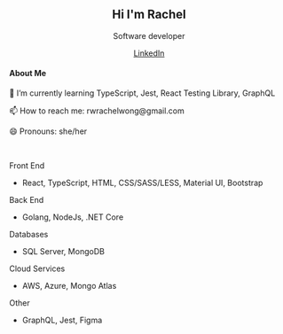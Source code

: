 <h2 align="center">Hi I'm Rachel</h2>
 <p align="center">Software developer</p>

<p align="center">
  <a href="https://www.linkedin.com/in/rwongy/">LinkedIn</a>
</p>

<h4>About Me</h4>
<div>
 <p>🌱 I’m currently learning TypeScript, Jest, React Testing Library, GraphQL</p>
 <p>📫 How to reach me: rwrachelwong@gmail.com</p>
 <p>😄 Pronouns: she/her</p>
</div>

<br />

Front End
 - React, TypeScript, HTML, CSS/SASS/LESS, Material UI, Bootstrap

Back End
 - Golang, NodeJs, .NET Core

Databases
 - SQL Server, MongoDB

Cloud Services
 - AWS, Azure, Mongo Atlas
 
Other
 - GraphQL, Jest, Figma
   
<!--
**rachwongrw/rachwongrw** is a ✨ _special_ ✨ repository because its `README.md` (this file) appears on your GitHub profile.

Here are some ideas to get you started:

- 🔭 I’m currently working on ...
- 🌱 I’m currently learning ...
- 👯 I’m looking to collaborate on ...
- 🤔 I’m looking for help with ...
- 💬 Ask me about ...
- 📫 How to reach me: ...
- 😄 Pronouns: ...
- ⚡ Fun fact: ...
-->
